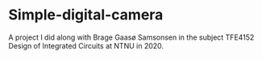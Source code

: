 # Simple-digital-camera

A project I did along with Brage Gaasø Samsonsen in the subject TFE4152 Design of Integrated Circuits at NTNU in 2020.
